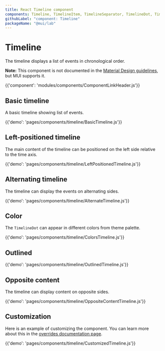 ```yaml
---
title: React Timeline component
components: Timeline, TimelineItem, TimelineSeparator, TimelineDot, TimelineConnector, TimelineContent, TimelineOppositeContent
githubLabel: "component: Timeline"
packageName: "@mui/lab"
---
```


# Timeline

<p class='description'>The timeline displays a list of events in chronological order.</p>

**Note:** This component is not documented in the [Material Design guidelines](https://material.io/), but MUI supports it.

{{'component': 'modules/components/ComponentLinkHeader.js'}}

## Basic timeline

A basic timeline showing list of events.

{{'demo': 'pages/components/timeline/BasicTimeline.js'}}

## Left-positioned timeline

The main content of the timeline can be positioned on the left side relative to the time axis.

{{'demo': 'pages/components/timeline/LeftPositionedTimeline.js'}}

## Alternating timeline

The timeline can display the events on alternating sides.

{{'demo': 'pages/components/timeline/AlternateTimeline.js'}}

## Color

The `TimelineDot` can appear in different colors from theme palette.

{{'demo': 'pages/components/timeline/ColorsTimeline.js'}}

## Outlined

{{'demo': 'pages/components/timeline/OutlinedTimeline.js'}}

## Opposite content

The timeline can display content on opposite sides.

{{'demo': 'pages/components/timeline/OppositeContentTimeline.js'}}

## Customization

Here is an example of customizing the component.
You can learn more about this in the [overrides documentation page](/customization/how-to-customize/).

{{'demo': 'pages/components/timeline/CustomizedTimeline.js'}}
